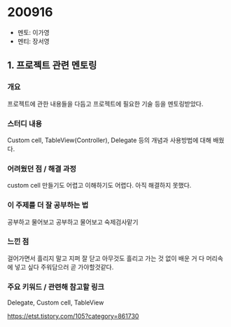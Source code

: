 # 200916

- 멘토: 이가영
- 멘티: 장서영

## 1. 프로젝트 관련 멘토링

### 개요

프로젝트에 관한 내용들을 다듬고 프로젝트에 필요한 기술 등을 멘토링받았다.

### 스터디 내용

Custom cell, TableView(Controller), Delegate 등의 개념과 사용방법에 대해 배웠다.

### 어려웠던 점 / 해결 과정

custom cell 만들기도 어렵고 이해하기도 어렵다. 아직 해결하지 못했다.

### 이 주제를 더 잘 공부하는 법

공부하고 물어보고 공부하고 물어보고 숙제검사맡기

### 느낀 점

걸어가면서 흘리지 말고 지퍼 잘 닫고 아무것도 흘리고 가는 것 없이 배운 거 다 머리속에 넣고 싶다 주워담으러 곧 가야할것같다.

### 주요 키워드 / 관련해 참고할 링크

Delegate, Custom cell, TableView

https://etst.tistory.com/105?category=861730